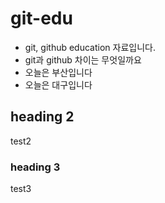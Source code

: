 # git-edu
- git, github education 자료입니다. 
- git과 github 차이는 무엇일까요
- 오늘은 부산입니다
- 오늘은 대구입니다

## heading 2
test2  

### heading 3
test3
